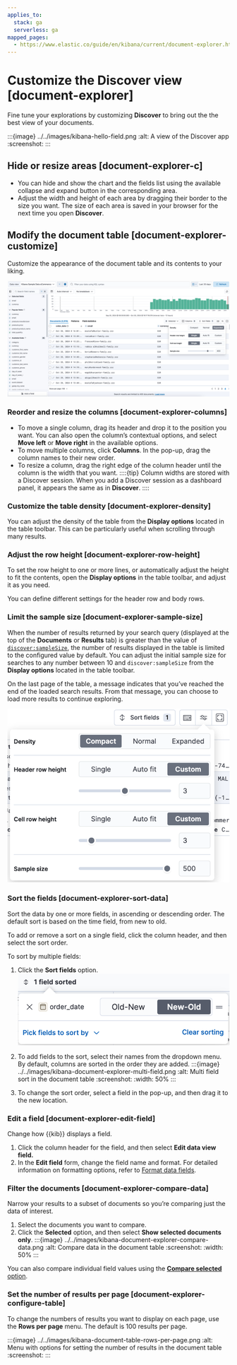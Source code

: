 ```yaml
---
applies_to:
  stack: ga
  serverless: ga
mapped_pages:
  - https://www.elastic.co/guide/en/kibana/current/document-explorer.html
---
```


# Customize the Discover view [document-explorer]

Fine tune your explorations by customizing **Discover** to bring out the the best view of your documents.

:::{image} ../../images/kibana-hello-field.png
:alt: A view of the Discover app
:screenshot:
:::


## Hide or resize areas [document-explorer-c]

* You can hide and show the chart and the fields list using the available collapse and expand button in the corresponding area.
* Adjust the width and height of each area by dragging their border to the size you want. The size of each area is saved in your browser for the next time you open **Discover**.


## Modify the document table [document-explorer-customize]

Customize the appearance of the document table and its contents to your liking.

![Options to customize the table in Discover](../../images/kibana-discover-customize-table.png "")


### Reorder and resize the columns [document-explorer-columns]

* To move a single column, drag its header and drop it to the position you want. You can also open the column’s contextual options, and select **Move left** or **Move right** in the available options.
* To move multiple columns, click **Columns**. In the pop-up, drag the column names to their new order.
* To resize a column, drag the right edge of the column header until the column is the width that you want.
  ::::{tip}
  Column widths are stored with a Discover session. When you add a Discover session as a dashboard panel, it appears the same as in **Discover**.
  ::::


### Customize the table density [document-explorer-density]

You can adjust the density of the table from the **Display options** located in the table toolbar. This can be particularly useful when scrolling through many results.


### Adjust the row height [document-explorer-row-height]

To set the row height to one or more lines, or automatically adjust the height to fit the contents, open the **Display options** in the table toolbar, and adjust it as you need.

You can define different settings for the header row and body rows.


### Limit the sample size [document-explorer-sample-size]

When the number of results returned by your search query (displayed at the top of the **Documents** or **Results** tab) is greater than the value of [`discover:sampleSize`](kibana://reference/advanced-settings.md#kibana-discover-settings), the number of results displayed in the table is limited to the configured value by default. You can adjust the initial sample size for searches to any number between 10 and `discover:sampleSize` from the **Display options** located in the table toolbar.

On the last page of the table, a message indicates that you’ve reached the end of the loaded search results. From that message, you can choose to load more results to continue exploring.

![Limit sample size in Discover](../../images/kibana-discover-limit-sample-size.png "title =50%")


### Sort the fields [document-explorer-sort-data]

Sort the data by one or more fields, in ascending or descending order. The default sort is based on the time field, from new to old.

To add or remove a sort on a single field, click the column header, and then select the sort order.

To sort by multiple fields:

1. Click the **Sort fields** option.
   ![Pop-up in document table for sorting columns](../../images/kibana-document-explorer-sort-data.png "title =50%")

2. To add fields to the sort, select their names from the dropdown menu.
   By default, columns are sorted in the order they are added.
   :::{image} ../../images/kibana-document-explorer-multi-field.png
   :alt: Multi field sort in the document table
   :screenshot:
   :width: 50%
   :::

3. To change the sort order, select a field in the pop-up, and then drag it to the new location.


### Edit a field [document-explorer-edit-field]

Change how {{kib}} displays a field.

1. Click the column header for the field, and then select **Edit data view field.**
2. In the **Edit field** form, change the field name and format.
   For detailed information on formatting options, refer to [Format data fields](../find-and-organize/data-views.md#managing-fields).



### Filter the documents [document-explorer-compare-data]

Narrow your results to a subset of documents so you’re comparing just the data of interest.

1. Select the documents you want to compare.
2. Click the **Selected** option, and then select **Show selected documents only**.
   :::{image} ../../images/kibana-document-explorer-compare-data.png
   :alt: Compare data in the document table
   :screenshot:
   :width: 50%
   :::


You can also compare individual field values using the [**Compare selected** option](discover-get-started.md#compare-documents-in-discover).


### Set the number of results per page [document-explorer-configure-table]

To change the numbers of results you want to display on each page, use the **Rows per page** menu. The default is 100 results per page.

:::{image} ../../images/kibana-document-table-rows-per-page.png
:alt: Menu with options for setting the number of results in the document table
:screenshot:
:::
